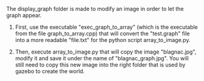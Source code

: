 The display_graph folder is made to modify an image in order to let the graph appear.

1. First, use the executable "exec_graph_to_array" (which is the executable from the file graph_to_array.cpp) that will convert the "test.graph" file into a more readable "file.txt" for the python script array_to_image.py.

2. Then, execute array_to_image.py that will copy the image "blagnac.jpg", modify it and save it under the name of "blagnac_graph.jpg". You will still need to copy this new image into the right folder that is used by gazebo to create the world.
